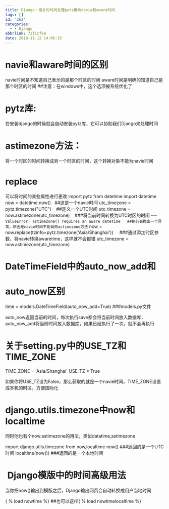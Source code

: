 ```yaml
---
title: Django：相关的时间处理pytz模块navie和aware时间
tags: []
id: '262'
categories:
  - - Django
abbrlink: 72f1cf69
date: 2018-11-12 14:06:33
---
```


# navie和aware时间的区别

navie时间是不知道自己表示的是那个时区的时间 aware时间是明确的知道自己是那个时区的时间 ##注意：在windows中，这个选项被系统优化了

# pytz库:

在安装django的时候就会自动安装pytz库，它可以协助我们Django来处理时间

# astimezone方法：

将一个时区的时间转换成另一个时区的时间，这个转换对象不能为navie时间

# replace

可以将时间的某些属性进行更改 import pytz from datetime import datetime now = datetime.now()   ##这是一个navie时间 utc\_timezone = pytz.timezone("UTC")    ##定义一个UTC时间 utc\_timezone = now.astimezone(utc\_timezone)    ###将当前时间转换为UTC时区的时间 ---`ValueError: astimezone() requires an aware datetime   ##执行会抛出一个异常，原因是navie时间不能调用astimezone方法` now = now.replace(tzinfo=pytz.timezone('Asia/Shanghai'))     ###通过添加时区参数，将navie转换awaretime，这样就不会报错 utc\_timezone = now.astimezone(utc\_timezone)

# DateTimeField中的auto\_now\_add和

# auto\_now区别

time = models.DateTimeField(auto\_now\_add=True) ###models.py文件

auto\_now返回当前的时间，每次执行save都会将当前时间放入数据库，auto\_now\_add将当前时间放入数据库，如果已经执行了一次，就不会再执行

# 关于setting.py中的USE\_TZ和TIME\_ZONE

TIME\_ZONE = 'Asia/Shanghai'
USE\_TZ = True

如果你将USE\_TZ设为False，那么获取的就是一个navie时间，TIME\_ZONE设置成本机的时区，方便国际化

# django.utils.timezone中now和localtime

同时他也有个now.astimezone的用法，类似datatime,astimezone

import django.utils.timezone from now,localtime
now()       ###返回的是一个UTC时间
localtime(now())     ###返回的是一个本地时间

#  Django模版中的时间高级用法

当你把now()输出到模版之后，Django输出网页会自动转换成用户当地时间

{ % load nowtime %}        ##也可以这样{ % load nowtimelocaltime %}